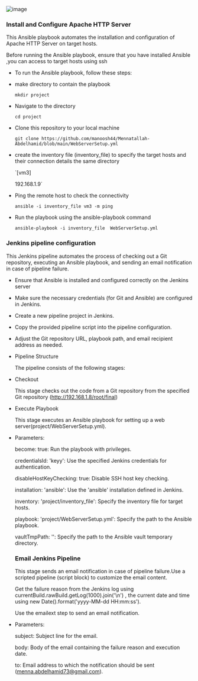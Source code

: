 
![image](https://github.com/Menna004/-Implementing-CI-CD-pipeline-to-deploy-Apache-HTTP-using-Jenkins/assets/88343123/1ceb510f-7e01-47ba-be89-091a6e04fc67)


### Install and Configure Apache HTTP Server

  This Ansible playbook automates the installation and configuration of Apache HTTP Server on target hosts. 

  Before running the Ansible playbook, ensure that you have installed Ansible ,you can access to target hosts using ssh 

- To run the Ansible playbook, follow these steps:

- make directory to contain the playbook

  `mkdir project`

- Navigate to the directory 

  `cd project`

- Clone this repository to your local machine

  `git clone https://github.com/manoosh44/Mennatallah-Abdelhamid/blob/main/WebServerSetup.yml`

- create the inventory file (inventory_file) to specify the target hosts and their connection details the same directory
   
   `[vm3]
   
   192.168.1.9`
   
- Ping the remote host to check the connectivity

  `ansible -i inventory_file vm3 -m ping`

- Run the playbook using the ansible-playbook command

  `ansible-playbook -i inventory_file  WebServerSetup.yml`


### Jenkins pipeline configuration

  This Jenkins pipeline automates the process of checking out a Git repository, executing an Ansible playbook, and sending an email 
  notification in case of pipeline failure.

- Ensure that Ansible is installed and configured correctly on the Jenkins server

- Make sure the necessary credentials (for Git and Ansible) are configured in Jenkins.

- Create a new pipeline project in Jenkins.

- Copy the provided pipeline script into the pipeline configuration.

- Adjust the Git repository URL, playbook path, and email recipient address as needed.

- Pipeline Structure

  The pipeline consists of the following stages:

- Checkout
   
  This stage checks out the code from a Git repository from the specified Git repository (http://192.168.1.8/root/final) 

- Execute Playbook
   
  This stage executes an Ansible playbook for setting up a web server(project/WebServerSetup.yml).

- Parameters:

  become: true: Run the playbook with privileges.

  credentialsId: 'keyy': Use the specified Jenkins credentials for authentication.

  disableHostKeyChecking: true: Disable SSH host key checking.

  installation: 'ansible': Use the 'ansible' installation defined in Jenkins.

  inventory: 'project/inventory_file': Specify the inventory file for target hosts.

  playbook: 'project/WebServerSetup.yml': Specify the path to the Ansible playbook.

  vaultTmpPath: '': Specify the path to the Ansible vault temporary directory.


  ### Email Jenkins Pipeline
   
  This stage sends an email notification in case of pipeline failure.Use a scripted pipeline (script block) to customize the email 
  content.
 
   Get the failure reason from the Jenkins log using currentBuild.rawBuild.getLog(1000).join('\n') , the current date and time using new Date().format('yyyy-MM-dd HH:mm:ss').

   Use the emailext step to send an email notification.

 - Parameters:
 
   subject: Subject line for the email.
 
   body: Body of the email containing the failure reason and execution date.

   to: Email address to which the notification should be sent (menna.abdelhamid73@gmail.com).





